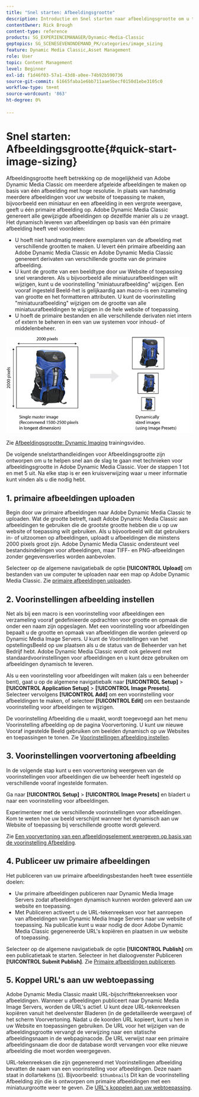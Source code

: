 ```yaml
---
title: "Snel starten: Afbeeldingsgrootte"
description: Introductie en Snel starten naar afbeeldingsgrootte om u te helpen snel aan de slag te gaan met technieken voor afbeeldingsgrootte in Adobe Dynamic Media Classic.
contentOwner: Rick Brough
content-type: reference
products: SG_EXPERIENCEMANAGER/Dynamic-Media-Classic
geptopics: SG_SCENESEVENONDEMAND_PK/categories/image_sizing
feature: Dynamic Media Classic,Asset Management
role: User
topic: Content Management
level: Beginner
exl-id: f1d46f03-57a1-43d8-a0ee-74b92b590736
source-git-commit: 61665faba1e6bb711aae5becf0150d1ebe3105c0
workflow-type: tm+mt
source-wordcount: '863'
ht-degree: 0%

---
```


# Snel starten: Afbeeldingsgrootte{#quick-start-image-sizing}

Afbeeldingsgrootte heeft betrekking op de mogelijkheid van Adobe Dynamic Media Classic om meerdere afgeleide afbeeldingen te maken op basis van één afbeelding met hoge resolutie. In plaats van handmatig meerdere afbeeldingen voor uw website of toepassing te maken, bijvoorbeeld een miniatuur en een afbeelding in een vergrote weergave, geeft u één primaire afbeelding op. Adobe Dynamic Media Classic genereert alle gewijzigde afbeeldingen op dezelfde manier als u ze vraagt. Het dynamisch leveren van afbeeldingen op basis van één primaire afbeelding heeft veel voordelen:

* U hoeft niet handmatig meerdere exemplaren van de afbeelding met verschillende grootten te maken. U levert één primaire afbeelding aan Adobe Dynamic Media Classic en Adobe Dynamic Media Classic genereert derivaten van verschillende grootte van de primaire afbeelding.
* U kunt de grootte van een beeldtype door uw Website of toepassing snel veranderen. Als u bijvoorbeeld alle miniatuurafbeeldingen wilt wijzigen, kunt u de voorinstelling &quot;miniatuurafbeelding&quot; wijzigen. Een vooraf ingesteld Beeld-het is gelijkaardig aan macro-is een inzameling van grootte en het formatteren attributen. U kunt de voorinstelling &quot;miniatuurafbeelding&quot; wijzigen om de grootte van alle miniatuurafbeeldingen te wijzigen in de hele website of toepassing.
* U hoeft de primaire bestanden en alle verschillende derivaten niet intern of extern te beheren in een van uw systemen voor inhoud- of middelenbeheer.

![U kunt meerdere afgeleide afbeeldingen maken met een verschillende grootte van hetzelfde primaire bestand met hoge resolutie.](/help/using/assets/is_derivative_sizes_popup.png)

Zie [Afbeeldingsgrootte: Dynamic Imaging](https://s7d5.scene7.com/s7viewers/html5/VideoViewer.html?videoserverurl=https://s7d5.scene7.com/is/content/&amp;emailurl=https://s7d5.scene7.com/s7/emailFriend&amp;serverUrl=https://s7d5.scene7.com/is/image/&amp;config=Scene7SharedAssets/Universal_HTML5_Video&amp;contenturl=https://s7d5.scene7.com/skins/&amp;asset=S7tutorials/557_Image%20Sizing_converted%20renamed_Dynamic%20Imaging-AVS) trainingsvideo.

De volgende snelstarthandleidingen voor Afbeeldingsgrootte zijn ontworpen om u te helpen snel aan de slag te gaan met technieken voor afbeeldingsgrootte in Adobe Dynamic Media Classic. Voer de stappen 1 tot en met 5 uit. Na elke stap is er een kruisverwijzing waar u meer informatie kunt vinden als u die nodig hebt.

## 1. primaire afbeeldingen uploaden

Begin door uw primaire afbeeldingen naar Adobe Dynamic Media Classic te uploaden. Wat de grootte betreft, raadt Adobe Dynamic Media Classic aan afbeeldingen te gebruiken die de grootste grootte hebben die u op uw website of toepassing wilt gebruiken. Als u bijvoorbeeld wilt dat gebruikers in- of uitzoomen op afbeeldingen, uploadt u afbeeldingen die minstens 2000 pixels groot zijn. Adobe Dynamic Media Classic ondersteunt veel bestandsindelingen voor afbeeldingen, maar TIFF- en PNG-afbeeldingen zonder gegevensverlies worden aanbevolen.

Selecteer op de algemene navigatiebalk de optie **[!UICONTROL Upload]** om bestanden van uw computer te uploaden naar een map op Adobe Dynamic Media Classic. Zie [primaire afbeeldingen uploaden](uploading-master-images.md#uploading_master_images).

## 2. Voorinstellingen afbeelding instellen

Net als bij een macro is een voorinstelling voor afbeeldingen een verzameling vooraf gedefinieerde opdrachten voor grootte en opmaak die onder een naam zijn opgeslagen. Met een voorinstelling voor afbeeldingen bepaalt u de grootte en opmaak van afbeeldingen die worden geleverd op Dynamic Media Image Servers. U kunt de Voorinstellingen van het opstellingsBeeld op uw plaatsen als u de status van de Beheerder van het Bedrijf hebt. Adobe Dynamic Media Classic wordt ook geleverd met standaardvoorinstellingen voor afbeeldingen en u kunt deze gebruiken om afbeeldingen dynamisch te leveren.

Als u een voorinstelling voor afbeeldingen wilt maken (als u een beheerder bent), gaat u op de algemene navigatiebalk naar **[!UICONTROL Setup]** > **[!UICONTROL Application Setup]** > **[!UICONTROL Image Presets]**. Selecteer vervolgens **[!UICONTROL Add]** om een voorinstelling voor afbeeldingen te maken, of selecteer **[!UICONTROL Edit]** om een bestaande voorinstelling voor afbeeldingen te wijzigen.

De voorinstelling Afbeelding die u maakt, wordt toegevoegd aan het menu Voorinstelling afbeelding op de pagina Voorvertoning. U kunt uw nieuwe Vooraf ingestelde Beeld gebruiken om beelden dynamisch op uw Websites en toepassingen te tonen. Zie [Voorinstellingen afbeelding instellen](setting-image-presets.md#setting_up_image_presets).

## 3. Voorinstellingen voorvertoning afbeelding

In de volgende stap kunt u een voorvertoning weergeven van de voorinstellingen voor afbeeldingen die uw beheerder heeft ingesteld op verschillende vooraf ingestelde formaten.

Ga naar **[!UICONTROL Setup]** > **[!UICONTROL Image Presets]** en bladert u naar een voorinstelling voor afbeeldingen.

Experimenteer met de verschillende voorinstellingen voor afbeeldingen. Kom te weten hoe uw beeld verschijnt wanneer het dynamisch aan uw Website of toepassing bij verschillende grootte wordt geleverd.

Zie [Een voorvertoning van een afbeeldingselement weergeven op basis van de voorinstelling Afbeelding](previewing-asset.md#previewing_an_image_asset_based_on_its_image_preset).

## 4. Publiceer uw primaire afbeeldingen

Het publiceren van uw primaire afbeeldingsbestanden heeft twee essentiële doelen:

* Uw primaire afbeeldingen publiceren naar Dynamic Media Image Servers zodat afbeeldingen dynamisch kunnen worden geleverd aan uw website en toepassing.
* Met Publiceren activeert u de URL-tekenreeksen voor het aanroepen van afbeeldingen van Dynamic Media Image Servers naar uw website of toepassing. Na publicatie kunt u waar nodig de door Adobe Dynamic Media Classic gegenereerde URL&#39;s kopiëren en plaatsen in uw website of toepassing.

Selecteer op de algemene navigatiebalk de optie **[!UICONTROL Publish]** om een publicatietaak te starten. Selecteer in het dialoogvenster Publiceren **[!UICONTROL Submit Publish]**. Zie [Primaire afbeeldingen publiceren](publishing-master-images.md#publishing_master_images).

## 5. Koppel URL&#39;s aan uw webtoepassing

Adobe Dynamic Media Classic maakt URL-bijschrifttekenreeksen voor afbeeldingen. Wanneer u afbeeldingen publiceert naar Dynamic Media Image Servers, worden de URL&#39;s actief. U kunt deze URL-tekenreeksen kopiëren vanuit het deelvenster Bladeren (in de gedetailleerde weergave) of het scherm Voorvertoning. Nadat u de koorden URL kopieert, kunt u hen in uw Website en toepassingen gebruiken. De URL voor het wijzigen van de afbeeldingsgrootte vervangt de verwijzing naar een statische afbeeldingsnaam in de webpaginacode. De URL verwijst naar een primaire afbeeldingsnaam die door de database wordt vervangen voor elke nieuwe afbeelding die moet worden weergegeven.

URL-tekenreeksen die zijn gegenereerd met Voorinstellingen afbeelding bevatten de naam van een voorinstelling voor afbeeldingen. Deze naam staat in dollartekens (`$`). Bijvoorbeeld: `$thumbnail$` Dit kan de voorinstelling Afbeelding zijn die is ontworpen om primaire afbeeldingen met een miniatuurgrootte weer te geven. Zie [URL&#39;s koppelen aan uw webtoepassing](linking-urls-web-application.md#linking_urls_to_your_web_application).
